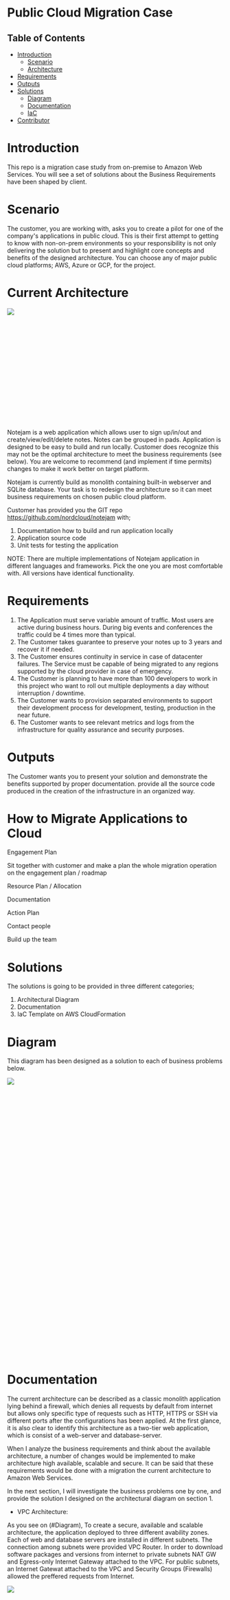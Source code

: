 # Public Cloud Migration Case

## Table of Contents

- [Introduction](#Introduction)
  - [Scenario](#Scenario)
  - [Architecture](#Architecture)
- [Requirements](#Requirements)
- [Outputs](#Outputs)
- [Solutions](#Solutions)
  - [Diagram](#Diagram)
  - [Documentation](#Documentation)
  - [IaC](#IaC)
- [Contributor](#contributor)


# Introduction

This repo is a migration case study from on-premise to Amazon Web Services. You will see a set of solutions about the Business Requirements have been shaped by client.

# Scenario

The customer, you are working with, asks you to create a pilot for one of the company's applications in public
cloud. This is their first attempt to getting to know with non-on-prem environments so your responsibility is not only
delivering the solution but to present and highlight core concepts and benefits of the designed architecture. You can
choose any of major public cloud platforms; AWS, Azure or GCP, for the project.

# Current Architecture

<div class="sl-block is-focused" data-block-type="image" style="width: 806.4px; height: 265.853px; left: 73.6px; top: 399.073px; min-width: 1px; min-height: 1px;" data-origin-id="cdcaf465f82a9278da2789c9fe471672"><div class="sl-block-content" style="z-index: 12;"><img data-natural-width="1277" data-natural-height="421" style="" data-lazy-loaded="" src="https://s3.amazonaws.com/media-p.slid.es/uploads/913733/images/7027811/Screenshot_2020-02-04_at_14.35.00.png"></div></div>

Notejam is a web application which allows user to sign up/in/out and create/view/edit/delete notes. Notes can be
grouped in pads. Application is designed to be easy to build and run locally. Customer does recognize this may not be
the optimal architecture to meet the business requirements (see below). You are welcome to recommend (and
implement if time permits) changes to make it work better on target platform.

Notejam is currently build as monolith containing built-in webserver and SQLite database. Your task is to redesign the
architecture so it can meet business requirements on chosen public cloud platform.

Customer has provided you the GIT repo https://github.com/nordcloud/notejam with;

1. Documentation how to build and run application locally
2. Application source code
3. Unit tests for testing the application

NOTE: There are multiple implementations of Notejam application in different languages and frameworks. Pick the one
you are most comfortable with. All versions have identical functionality.

# Requirements

1. The Application must serve variable amount of traffic. Most users are active during business hours. During big events and conferences the traffic could be 4 times more than typical.
2. The Customer takes guarantee to preserve your notes up to 3 years and recover it if needed.
3. The Customer ensures continuity in service in case of datacenter failures.
The Service must be capable of being migrated to any regions supported by the cloud provider in case of emergency.
4. The Customer is planning to have more than 100 developers to work in this project who want to roll out multiple deployments a day without interruption / downtime.
5. The Customer wants to provision separated environments to support their development process for development, testing, production in the near future.
6. The Customer wants to see relevant metrics and logs from the infrastructure for quality assurance and security
purposes.

# Outputs

The Customer wants you to present your solution and demonstrate the benefits supported by proper documentation.
provide all the source code produced in the creation of the infrastructure in an organized way.

# How to Migrate Applications to Cloud

Engagement Plan

Sit together with customer and make a plan the whole migration operation on the engagement plan / roadmap

Resource Plan / Allocation

Documentation

Action Plan

Contact people

Build up the team



# Solutions

The solutions is going to be provided in three different categories;

1. Architectural Diagram 
2. Documentation
3. IaC Template on AWS CloudFormation

# Diagram 

This diagram has been designed as a solution to each of business problems below.

<div class="sl-block is-focused" data-block-type="image" style="width: 915.001px; height: 645.358px; left: 22.4995px; top: 27.321px;" data-origin-id="7b453325a12d4bbf6dc95ac4e1b0be4e"><div class="sl-block-content" style="z-index: 10;"><img src="https://s3.amazonaws.com/media-p.slid.es/uploads/913733/images/7088403/twoTierWebApp.jpg" style="" data-natural-width="1639" data-natural-height="1156"></div></div>

# Documentation

The current architecture can be described as a classic monolith application lying behind a firewall, which denies all requests by default from internet but allows only specific type of requests such as HTTP, HTTPS or SSH via different ports after the configurations has been applied. At the first glance, it is also clear to identify this architecture as a two-tier web application, which is consist of a web-server and database-server. 

When I analyze the business requirements and think about the available architecture, a number of changes would be implemented to make architecture high available, scalable and secure. It can be said that these requirements would be done with a migration the current architecture to Amazon Web Services.

In the next section, I will investigate the business problems one by one, and provide the solution I designed on the architectural diagram on section 1.

- VPC Architecture:

As you see on (#Diagram), To create a secure, available and scalable architecture, the application deployed to three different avability zones. Each of web and database servers are installed in different subnets. The connection among subnets were provided VPC Router. In order to download software packages and versions from internet to private subnets NAT GW and Egress-only Internet Gateway attached to the VPC. For public subnets, an Internet Gatewat attached to the VPC and Security Groups (Firewalls) allowed the preffered requests from Internet.

<div class="sl-block is-focused" data-block-type="image" style="width: 806.4px; height: 259.513px; left: 76.8px; top: 220.244px;" data-origin-id="fa52953033b3bee444e4b0998d5ad75b"><div class="sl-block-content" style="z-index: 10;"><img src="https://s3.amazonaws.com/media-p.slid.es/uploads/913733/images/7088417/subnet.jpg" style="" data-natural-width="1013" data-natural-height="326"></div></div>

Requirement 1. The Application must serve variable amount of traffic. Most users are active during business hours. During big events and conferences the traffic could be 4 times more than typical. 

- Solution 1. The solution to meet this requirement is to choose a type of EC2 Instances on the web-server part of architecture that can carry more traffic than the application need at the beginning stage of migration in order to prevent possible server outrage or down. After testing the available CPU usage on the EC2 Instances, the IT team would gradually decrase the type of instance from larger ones to relatively smaller ones. By that way, it would be possible to create a cost-optimised solution. But, this solutions should be the best practise to be able to meet the demand of getting 4 times more traffice during events and conferences. The best solution for this requirement is to use an Auto-Scaling Group with Scheduled EC2 Instances and a well-designed Auto Termination Policy, which could be configured before big events to be able to serve to huge amount of traffic during the events, and then, with the help of lifetime termination policy the auto-scaling group can terminate the instance has been launced before event and create cost-optimised architecture. 

Requirement 2. The Customer takes guarantee to preserve your notes up to 3 years and recover it if needed.

- Solution 2. As I investigate the available database on the current architecture, I can see SQLite database system and see SQL queries inside application's sourcecode. But, On AWS, there is no managed RDS (Relational Database System such SQLite). Due to that reason, the app's database needs to be migrated to the closet compitable database engine, which is MySQL. For the migration, DMS (Database Migration Service) and Schema Converting Tool is provided by AWS could be used. The aim should be using a managed database service from AWS due to its superior backup, scability, avability and etc... properties or features. In order to store, the notes for three years and recover them when it is needed could be designed by copying or backing up the EBS volumes' Snaphosts attached to AWS RDS. These EBS Snaphots can be stored in an S3 Bucket with a LifeCycle Management Policy and it would be cross-replicated to guarantee the fault tolerancy in another region. There are two specific type of S3 services for infrequent access and archiving purposes. These services are quite cheap the store data and prevent the data loss. These services are named as S3 Glacier and S3 Glacier Deep Archive. The only difference between these services are the retrival time when yopu need to recover or reach the data you stored in. 

Requirement 3. The Customer ensures continuity in service in case of datacenter failures. The Service must be capable of being migrated to any regions supported by the cloud provider in case of emergency.

- Solution 3. As we might know, data-center failures are called as incidents could be steams from literally anything such as; natural disasters, armed-attacks, political restrictions, infrastructure problems, human errors and etc... In every data center, these errors might be occured in anytime. Due to high importance on the IT systems, the systems are being intended to be up and running without any downtime. This concept is called as Avability in computer science. There are many methods to provide high-available (HA) solutions to the customers especially in public cloud. One of the well-known method is to deploy the web- and database- servers in multiple avability zones. Avability zones are physically seperated facilities that includes a set of hardwares and datacenters. Every avability zones are physically located at the different geological areas to prevent possible errors causing from the area. Noone knows when the data center goes down and the avabilitly zones, too. Because of that, The best practise is to deploy the webservers to three different public subnet each subnet is located on a different avability zone and lying down behind an Application Load Balancer with Failover Routing Policy. In the same way, the database servers should be deployed across three avability zones.

- There are many SAAS Solutions for cross-region replication in the case of disaster. It would be a wise choice get EBS Volume Snapshots and copy them to another region and create a CloudWatch Alarms integrated with Route 53 and ELB. Finally, the SAAS solutions agent is start to provision resource in another region based on the EBS Volume Snaphots system backuped. Please have a look to the image below.

<div class="sl-block is-focused" data-block-type="image" style="width: 806.4px; height: 517.171px; left: 76.8px; top: 91.4145px;" data-origin-id="8635cd803c8f68c5473ee824fa0a1722"><div class="sl-block-content" style="z-index: 10;"><img src="https://s3.amazonaws.com/media-p.slid.es/uploads/913733/images/7041400/crossRegionReplication.png" style="" data-natural-width="1500" data-natural-height="962"></div></div>

Requirement 4. The Customer is planning to have more than 100 developers to work in this project who want to roll out multiple deployments a day without interruption / downtime.

- Solution 4. I have found this as the most difficult business requirement, and spent many time about how to provide a realistic solution for deployments and possible rollbacks. As a former software developer, I have experienced that deployements are always the most sensitive part of the operations. It is quite open to see wide range range of problems after completing the deployment. Even some problems or errors cannot be observed by the whole team and could be seen after many deployments or relasing newer versions. The first of this requirement is deployment but i think the harder part is rolling out the available deployments and starting the previous version of app just after the failed deployment. As you know, rollbacks might bring unpredictable downtime to the system. Every part of business could be affected by that serious action with downtime, data loss and operation failure. As a solutions architect and former developer I think that this requirement can be solved by only if you know the right amount of the application size, deployment time, roll-out time, possible errors, testing, and many more parameters... But, I have an idea and I drawed my CI/CD pipeline idea with Blue/Green Canary deployment on the section 7 or below. 

<div class="sl-block is-focused" data-block-type="image" style="width: 352px; height: 302px; left: 304px; top: 199px;" data-origin-id="46f61a42e758503c28f168898161ce31"><div class="sl-block-content" style="z-index: 10;"><img src="https://s3.amazonaws.com/media-p.slid.es/uploads/913733/images/7037257/cicd.jpg" style="" data-natural-width="352" data-natural-height="302"></div></div>

Requirement 5. The Customer wants to provision separated environments to support their development process for development, testing, production in the near future.

- Solution 5. "Infrastructure as code (IaC) is the process of managing and provisioning computer data centers through machine-readable definition files, rather than physical hardware configuration or interactive configuration tools" Wikipedia says. The developers can easily create IaC with AWS CloudFormation. AWS CloudFormation allows you to provision resource without creating them one by one. IaC is quite useful to provison the resource in case of Disaster and launching DEV, PROD and STAGING environmnets. The best way is to use CloudFormation for the requirement.

Requirement 6. The Customer wants to see relevant metrics and logs from the infrastructure for quality assurance and security purposes.

- Solution 6. Monitoring AWS services is a highly important subject to be able to see metrics and react in the case of incidents swiftly. The most important two AWS services to debug and monitor network, application and infrastructure is AWS CloudWatch, AWS CloudTrail and AWS Config. In order to meet this requirement, it is obligoraty to use AWS CloudTrail to observe and log the API calls. CloudTrail allows users to check these calls depending the security checks.

As a best practise of using AWS CloudTrail the following actions need to be taken;

Enabling CloudTrail for the globally infrastructure
Enable logging for access related operations on CloudTrail for S3 buckets
Enabling CloudWatch and CloudTrail Integration

# IaC

Infrastructure as Code Template has been committed to this Github repo. Please have a look to the CloudFormation Template.

# Contributor

Ömer Mindivanli - Senior Solutions Architect / Capgemini

